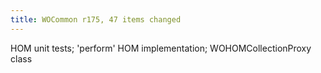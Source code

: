 ```yaml
---
title: WOCommon r175, 47 items changed
---
```


HOM unit tests; 'perform' HOM implementation; WOHOMCollectionProxy class
